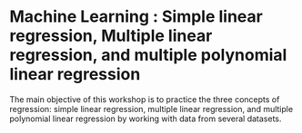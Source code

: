 # Machine Learning  :  Simple linear regression, Multiple linear regression, and multiple polynomial linear regression
The main objective of this workshop is to practice the three concepts of regression: simple linear regression, multiple linear regression, and multiple polynomial linear regression by working with data from several datasets.
